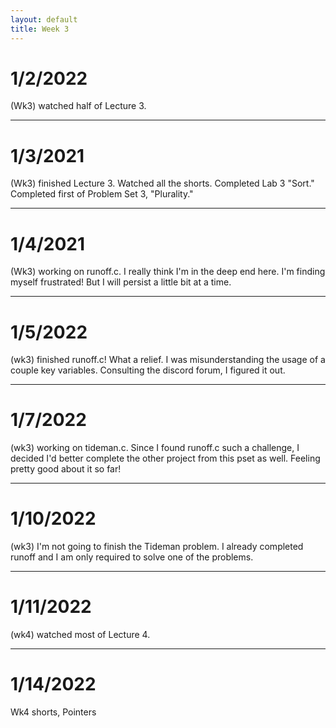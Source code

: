 ```yaml
---
layout: default
title: Week 3
---
```

# 1/2/2022
(Wk3) watched half of Lecture 3.

---

# 1/3/2021
(Wk3) finished Lecture 3. Watched all the shorts. Completed Lab 3 "Sort." Completed first of Problem Set 3, "Plurality."

---

# 1/4/2021
(Wk3) working on runoff.c. I really think I'm in the deep end here. I'm finding myself frustrated! But I will persist a little bit at a time.


---

# 1/5/2022
(wk3) finished runoff.c! What a relief. I was misunderstanding the usage of a couple key variables. Consulting the discord forum, I figured it out.

---

# 1/7/2022
(wk3) working on tideman.c. Since I found runoff.c such a challenge, I decided I'd better complete the other project from this pset as well. Feeling pretty good about it so far!

---

# 1/10/2022
(wk3) I'm not going to finish the Tideman problem. I already completed runoff and I am only required to solve one of the problems.

---

# 1/11/2022
(wk4) watched most of Lecture 4.

---

# 1/14/2022
Wk4 shorts, Pointers

